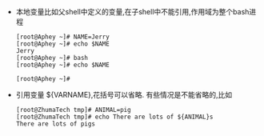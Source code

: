 
- 本地变量比如父shell中定义的变量,在子shell中不能引用,作用域为整个bash进程
    ```
    [root@Aphey ~]# NAME=Jerry
    [root@Aphey ~]# echo $NAME
    Jerry
    [root@Aphey ~]# bash
    [root@Aphey ~]# echo $NAME
    
    [root@Aphey ~]#
    ```
    
- 引用变量 ${VARNAME},花括号可以省略. 有些情况是不能省略的,比如
    ```
    [root@ZhumaTech tmp]# ANIMAL=pig
    [root@ZhumaTech tmp]# echo There are lots of ${ANIMAL}s
    There are lots of pigs
    ```
    
